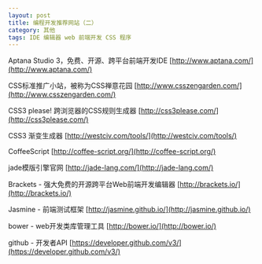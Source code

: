 ```yaml
---
layout: post
title: 编程开发推荐网站（二）
category: 其他
tags: IDE 编辑器 web 前端开发 CSS 程序
---
```

Aptana Studio 3，免费、开源、跨平台前端开发IDE
[http://www.aptana.com/](http://www.aptana.com/)

CSS标准推广小站，被称为CSS禅意花园
[http://www.csszengarden.com/](http://www.csszengarden.com/)

CSS3 please! 跨浏览器的CSS规则生成器
[http://css3please.com/](http://css3please.com/)

CSS3 渐变生成器
[http://westciv.com/tools/](http://westciv.com/tools/)

<!-- more -->

CoffeeScript
[http://coffee-script.org/](http://coffee-script.org/)

jade模版引擎官网
[http://jade-lang.com/](http://jade-lang.com/)

Brackets - 强大免费的开源跨平台Web前端开发编辑器 
[http://brackets.io/](http://brackets.io/)

Jasmine - 前端测试框架
[http://jasmine.github.io/](http://jasmine.github.io/)

bower - web开发类库管理工具
[http://bower.io/](http://bower.io/)

github - 开发者API
[https://developer.github.com/v3/](https://developer.github.com/v3/)
